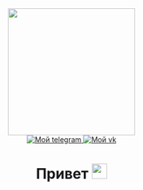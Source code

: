 <div id="header" align="center">
  <img src="https://media.giphy.com/media/uB86ZyWQsnFSGYe2sA/giphy.gif" width="250"/>
</div>
<div id="badges" align="center">
  <a href="https://t.me/vigolajnen" target="_blank">
    <img src="https://img.shields.io/badge/Telegram-blue?style=for-the-badge&logo=Telegram&logoColor=white" alt="Мой telegram"/>
  </a>
  <a href="https://vk.com/id8648491" target="_blank">
    <img src="https://img.shields.io/badge/Vkontakte-blue?style=for-the-badge&logo=vk&logoColor=white" alt="Мой vk"/>
  </a>
</div>
<div align="center">
  <img src="https://komarev.com/ghpvc/?username=vigolajnen&style=flat-square&color=blue" alt=""/>
</div>
<h1 align="center">
  Привет
  <img src="https://media.giphy.com/media/hvRJCLFzcasrR4ia7z/giphy.gif" width="30px"/>
</h1>
